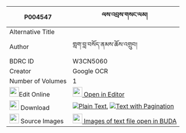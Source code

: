|P004547|ལས་འབྲས་གསང་ལམ། 
| --- | --- 
|Alternative Title |
|Author| གླག་བླ་བསོད་ནམས་ཆོས་འགྲུབ།
|BDRC ID | W3CN5060
|Creator | Google OCR
|Number of Volumes| 1
|<img width="25" src="https://img.icons8.com/color/25/000000/edit-property.png">Edit Online| [<img width="25" src="https://avatars.githubusercontent.com/u/45091458?s=200&v=4"> Open in Editor](http://editor.openpecha.org/P004547)
|<img width="25" src="https://img.icons8.com/fluent/48/000000/download-2.png"/>  Download | [![](https://img.icons8.com/color/20/000000/txt.png)Plain Text](https://github.com/Openpecha/P004547/releases/download/v1/ledre_sang_lam_plain_P004547.zip), [![](https://img.icons8.com/color/20/000000/txt.png)Text with Pagination](https://github.com/Openpecha/P004547/releases/download/v1/ledre_sang_lam_pages_P004547.zip)
|<img width="25" src="https://img.icons8.com/plasticine/100/000000/pictures-folder.png"/>  Source Images | [<img width="25" src="https://library.bdrc.io/icons/BUDA-small.svg"> Images of text file open in BUDA](https://library.bdrc.io/show/bdr:W3CN5060)